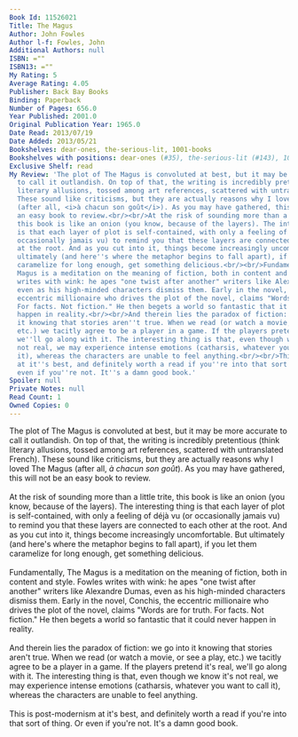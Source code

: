 ```yaml
---
Book Id: 11526021
Title: The Magus
Author: John Fowles
Author l-f: Fowles, John
Additional Authors: null
ISBN: =""
ISBN13: =""
My Rating: 5
Average Rating: 4.05
Publisher: Back Bay Books
Binding: Paperback
Number of Pages: 656.0
Year Published: 2001.0
Original Publication Year: 1965.0
Date Read: 2013/07/19
Date Added: 2013/05/21
Bookshelves: dear-ones, the-serious-lit, 1001-books
Bookshelves with positions: dear-ones (#35), the-serious-lit (#143), 1001-books (#103)
Exclusive Shelf: read
My Review: 'The plot of The Magus is convoluted at best, but it may be more accurate
  to call it outlandish. On top of that, the writing is incredibly pretentious (think
  literary allusions, tossed among art references, scattered with untranslated French).
  These sound like criticisms, but they are actually reasons why I loved The Magus
  (after all, <i>à chacun son goût</i>). As you may have gathered, this will not be
  an easy book to review.<br/><br/>At the risk of sounding more than a little trite,
  this book is like an onion (you know, because of the layers). The interesting thing
  is that each layer of plot is self-contained, with only a feeling of déjà vu (or
  occasionally jamais vu) to remind you that these layers are connected to each other
  at the root. And as you cut into it, things become increasingly uncomfortable. But
  ultimately (and here''s where the metaphor begins to fall apart), if you let them
  caramelize for long enough, get something delicious.<br/><br/>Fundamentally, The
  Magus is a meditation on the meaning of fiction, both in content and style. Fowles
  writes with wink: he apes "one twist after another" writers like Alexandre Dumas,
  even as his high-minded characters dismiss them. Early in the novel, Conchis, the
  eccentric millionaire who drives the plot of the novel, claims "Words are for truth.
  For facts. Not fiction." He then begets a world so fantastic that it could never
  happen in reality.<br/><br/>And therein lies the paradox of fiction: we go into
  it knowing that stories aren''t true. When we read (or watch a movie, or see a play,
  etc.) we tacitly agree to be a player in a game. If the players pretend it''s real,
  we''ll go along with it. The interesting thing is that, even though we know it''s
  not real, we may experience intense emotions (catharsis, whatever you want to call
  it), whereas the characters are unable to feel anything.<br/><br/>This is post-modernism
  at it''s best, and definitely worth a read if you''re into that sort of thing. Or
  even if you''re not. It''s a damn good book.'
Spoiler: null
Private Notes: null
Read Count: 1
Owned Copies: 0
---
```


The plot of The Magus is convoluted at best, but it may be more accurate to call it outlandish. On top of that, the writing is incredibly pretentious (think literary allusions, tossed among art references, scattered with untranslated French). These sound like criticisms, but they are actually reasons why I loved The Magus (after all, <i>à chacun son goût</i>). As you may have gathered, this will not be an easy book to review.<br/><br/>At the risk of sounding more than a little trite, this book is like an onion (you know, because of the layers). The interesting thing is that each layer of plot is self-contained, with only a feeling of déjà vu (or occasionally jamais vu) to remind you that these layers are connected to each other at the root. And as you cut into it, things become increasingly uncomfortable. But ultimately (and here's where the metaphor begins to fall apart), if you let them caramelize for long enough, get something delicious.<br/><br/>Fundamentally, The Magus is a meditation on the meaning of fiction, both in content and style. Fowles writes with wink: he apes "one twist after another" writers like Alexandre Dumas, even as his high-minded characters dismiss them. Early in the novel, Conchis, the eccentric millionaire who drives the plot of the novel, claims "Words are for truth. For facts. Not fiction." He then begets a world so fantastic that it could never happen in reality.<br/><br/>And therein lies the paradox of fiction: we go into it knowing that stories aren't true. When we read (or watch a movie, or see a play, etc.) we tacitly agree to be a player in a game. If the players pretend it's real, we'll go along with it. The interesting thing is that, even though we know it's not real, we may experience intense emotions (catharsis, whatever you want to call it), whereas the characters are unable to feel anything.<br/><br/>This is post-modernism at it's best, and definitely worth a read if you're into that sort of thing. Or even if you're not. It's a damn good book.